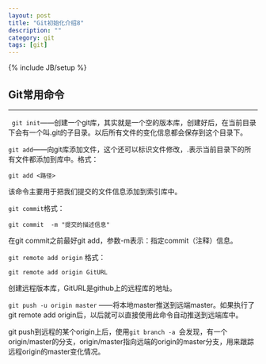 ```yaml
---
layout: post
title: "Git初始化介绍8"
description: ""
category: git
tags: [git]
---
```

{% include JB/setup %}
## Git常用命令 ##
* * *
      
``` git init```——创建一个git库，其实就是一个空的版本库，创建好后，在当前目录下会有一个叫.git的子目录。以后所有文件的变化信息都会保存到这个目录下。

```git add```——向git库添加文件，这个还可以标识文件修改，.表示当前目录下的所有文件都添加到库中。格式：  

    git add <路径>
该命令主要用于把我们提交的文件信息添加到索引库中。

       
```git commit```格式：
    
    git commit  -m "提交的描述信息"
在git commit之前最好git add，参数-m表示：指定commit（注释）信息。
      
      
```git remote add origin``` 格式：

    git remote add origin GitURL
创建远程版本库，GitURL是github上的远程库的地址。

```git push -u origin master``` ——将本地master推送到远端master。如果执行了git remote add origin后，以后就可以直接使用此命令自动推送到远端库中。    

git push到远程的某个origin上后，使用```git branch -a ```会发现，有一个origin/master的分支，origin/master指向远端的origin的master分支，用来跟踪远程origin的master变化情况。